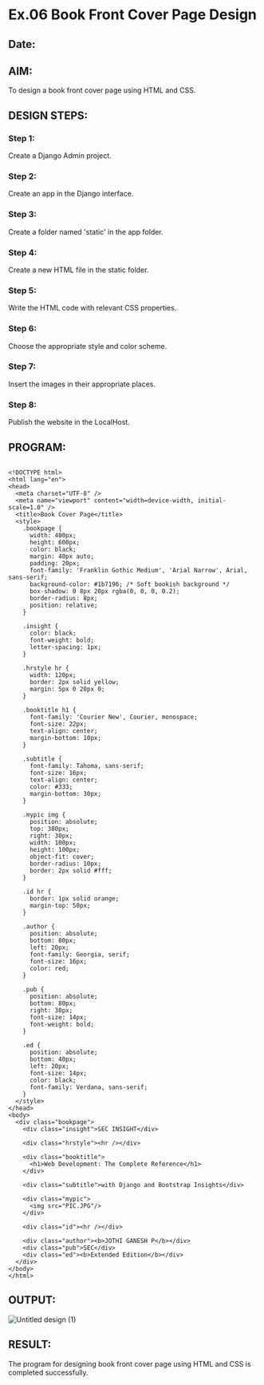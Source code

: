 # Ex.06 Book Front Cover Page Design
## Date:

## AIM:
To design a book front cover page using HTML and CSS.

## DESIGN STEPS:

### Step 1:
Create a Django Admin project.

### Step 2:
Create an app in the Django interface.

### Step 3:
Create a folder named 'static' in the app folder.

### Step 4:
Create a new HTML file in the static folder.

### Step 5:
Write the HTML code with relevant CSS properties.

### Step 6:
Choose the appropriate style and color scheme.

### Step 7:
Insert the images in their appropriate places.

### Step 8:
Publish the website in the LocalHost.

## PROGRAM:
```

<!DOCTYPE html>
<html lang="en">
<head>
  <meta charset="UTF-8" />
  <meta name="viewport" content="width=device-width, initial-scale=1.0" />
  <title>Book Cover Page</title>
  <style>
    .bookpage {
      width: 400px;
      height: 600px;
      color: black;
      margin: 40px auto;
      padding: 20px;
      font-family: 'Franklin Gothic Medium', 'Arial Narrow', Arial, sans-serif;
      background-color: #1b7196; /* Soft bookish background */
      box-shadow: 0 8px 20px rgba(0, 0, 0, 0.2);
      border-radius: 8px;
      position: relative;
    }

    .insight {
      color: black;
      font-weight: bold;
      letter-spacing: 1px;
    }

    .hrstyle hr {
      width: 120px;
      border: 2px solid yellow;
      margin: 5px 0 20px 0;
    }

    .booktitle h1 {
      font-family: 'Courier New', Courier, monospace;
      font-size: 22px;
      text-align: center;
      margin-bottom: 10px;
    }

    .subtitle {
      font-family: Tahoma, sans-serif;
      font-size: 16px;
      text-align: center;
      color: #333;
      margin-bottom: 30px;
    }

    .mypic img {
      position: absolute;
      top: 380px;
      right: 30px;
      width: 100px;
      height: 100px;
      object-fit: cover;
      border-radius: 10px;
      border: 2px solid #fff;
    }

    .id hr {
      border: 1px solid orange;
      margin-top: 50px;
    }

    .author {
      position: absolute;
      bottom: 80px;
      left: 20px;
      font-family: Georgia, serif;
      font-size: 16px;
      color: red;
    }

    .pub {
      position: absolute;
      bottom: 80px;
      right: 30px;
      font-size: 14px;
      font-weight: bold;
    }

    .ed {
      position: absolute;
      bottom: 40px;
      left: 20px;
      font-size: 14px;
      color: black;
      font-family: Verdana, sans-serif;
    }
  </style>
</head>
<body>
  <div class="bookpage">
    <div class="insight">SEC INSIGHT</div>

    <div class="hrstyle"><hr /></div>

    <div class="booktitle">
      <h1>Web Development: The Complete Reference</h1>
    </div>

    <div class="subtitle">with Django and Bootstrap Insights</div>

    <div class="mypic">
      <img src="PIC.JPG"/>
    </div>

    <div class="id"><hr /></div>

    <div class="author"><b>JOTHI GANESH P</b></div>
    <div class="pub">SEC</div>
    <div class="ed"><b>Extended Edition</b></div>
  </div>
</body>
</html>
```



## OUTPUT:
![Untitled design (1)](https://github.com/user-attachments/assets/7b970a69-ffa7-4df3-9272-455359308f77)




## RESULT:
The program for designing book front cover page using HTML and CSS is completed successfully.
